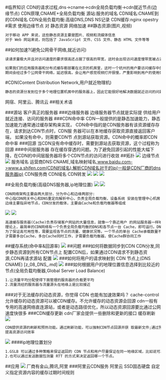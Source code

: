 #临界知识
CDN的请求过程,dns->cname->cdn全局负载均衡->cdn就近节点(边缘节点)
CDN原理,CNAME+全局负载均衡
源站:服务的域名
CDN域名:CNAME到的CDN域名
CDN全局负载均衡:高级DNS,DNS NS记录
CDN缓存:nginx opestry
#需求
使用边缘节点 对 静态资源 网络加速
##静态资源(图片,视频)
```asp
对于移动 APP 来说，这些静态资源主要是图片、视频和流媒体信息
对于 Web 网站来说，则包括了 JavaScript 文件、CSS 文件、静态 HTML 文件等等
```
##如何加速?(避免公网骨干网络,就近访问)
```asp
读请求量极大并且对访问速度的要求很高还占据了很高的带宽，这时会出现访问速度慢带宽被占满影响动态请求的问题

如果我们的应用服务器和分布式缓存都部署在北京的机房里，这时一个杭州的用户要访问缓存中的一个视频，那这个视频文件就需要从北京传输到杭州，
期间会经过多个公网骨干网络，延迟很高，会让用户感觉视频打开很慢，严重影响到用户的使用体验
```
#CDN(Content Distribution Network,用户就近物理机)
```asp
静态的资源分发到位于多个地理位置机房中的服务器上，因此它能很好地解决数据就近访问的问题，也就加快了静态资源的访问速度
```
网宿、阿里云、腾讯云
##相关术语

###源站
客户真正的服务器
###边缘服务器
边缘服务器节点就是实际提
供给用户就近连接、访问的服务器
###CDN命中率
CDN一般提供的是静态加速能力，静态加速能力通常通过缓存架构来实现， CDN命中指的是CDN服务器有该资源缓存存在，请求到达CDN节点时，CDN服 务器可以在本地缓存获取资源直接返回客户端，
如果没有命中，则需要CDN节 点到源站获取资源。CDN命中的概率即CDN命中率
###回源
当CDN没有命中缓存时，需要到源站去获取资源，这个过程称为回源
###中间层服务器
存在缓存穿透的问题。为了避免回源引起的性能大幅下降，在CDN的中间层服务器将多个CDN节点的访问进行收敛
##拓扑
[](https://time.geekbang.org/column/article/154490)
[](https://time.geekbang.org/column/article/120664)
[](https://time.geekbang.org/column/article/10085)
[](https://time.geekbang.org/column/article/3716)
![](.z_09_CDN__images/4fa19777.png)
边缘节点
![](.z_09_CDN__images/1f975350.png)
服务域名
运营商DNS:CNAME,域名映射域名,www.baidu.com->www.a.shifen.com(CDN的域名),解析CDN域名对于的ip(一般是CDN厂商的dns服务器ip)
CDN服务商
CDN域名
CDN转发
![](.z_09_CDN__images/d5962a71.png)
![](.z_09_CDN__images/097df38b.png)
![](.z_09_CDN__images/37e98178.png)

##全局负载均衡(高级DNS服务器,ip地理位置)
![](.z_09_CDN__images/669e7c95.png)
![](.z_09_CDN__images/d1f7a666.png)
```asp
CDN网络架构主要由两大部分，分为中心和边缘两部分:
中心指CDN网关中心和DNS重定向解析中心，负责全局负载均衡，设备系统 安装在管理中心机房
边缘主要指异地节点，CDN分发的载体，主要由Cache和负载均衡器等组成
```
![](.z_09_CDN__images/d82eb50c.png)
![](.z_09_CDN__images/45513566.png)
```asp
高速缓存服务器(Cache)负责存储客户网站的大量信息，就像一个靠近用户 的网站服务器一样响应本地用户的访问请求。
理论上，最简单的CDN网络有一个负责全局负载均衡的DNS和各节点一台 Cache，即可运行。DNS支持根据用户源IP地址解析不同的IP，实现就近访问。
为了保证高可用性等，需要监视各节点的流量、健康状况等。一个节点的单台 Cache承载数量不够时，
才需要多台Cache，多台Cache同时工作，才需要负载均衡器，使Cache群协同工作
```
##缓存系统(命中率&回源率)
![](.z_09_CDN__images/72c3ab05.png)
##问题
###如何将数据同步到CDN
CDN分发,同步静态资源到所有CDN节点上
配置CDN后，如果通过CDN请求不到静态资源,CDN再请求源站
配置
![](.z_09_CDN__images/e34692f4.png)
###如何将用户的请求映射到 CDN 节点上(DNS CNAME)
[z_08_DNS_.md]
![](.z_09_CDN__images/1af4359c.png)
###如何根据用户的地理位置信息选择到比较近的节点(全局负载均衡器,Global Server Load Balance)
```asp
1.让流量平均分配使得下面管理的服务器的负载更平均
2.流量流经的服务器与流量源头在地缘上是比较接近
```
###对于无法缓存的动态资源，你觉得 CDN 也能有加速效果吗？
cache-control允许缓存的动态资源可以被CDN缓存。不允许缓存的动态资源会回源
cdn一般有专用的高速网络直连源站，或者是动态路径优化，所以动态资源回源要比通过公网速度快很多
###CDN缓存更新
cdn厂家会提供一些删除和更新的接口
缓存刷新
![](.z_09_CDN__images/42ee349d.png)
```asp
CDN提供资源的刷新和预热功能。通过刷新功能，可以强制CDN节点回源并获 取最新文件;通过预热功能可以在业务高峰期预热热门资源，
提高资源访问效率
```
![](.z_09_CDN__images/6b10c498.png)
####ip地理位置划分
```asp
1.GSLB 可以通过多种策略来保证返回的 CDN 节点和用户尽量保证在同一地缘区域，比如说可以将用户的 IP 地址按照地理位置划分为若干个区域，然后将 CDN 节点对应到一个区域上，根据用户所在区域来返回合适的节点；
2.也可以通过发送数据包测量 RTT 的方式来决定返回哪一个节点。
```
##应用
![](.z_09_CDN__images/05d5e880.png)
厂商有金山,腾讯,阿里
###阿里云CDN服务
[](https://www.aliyun.com/product/cdn)
阿里云 SSD固态硬盘
自定义指定资源内容的缓存过期时间规则
